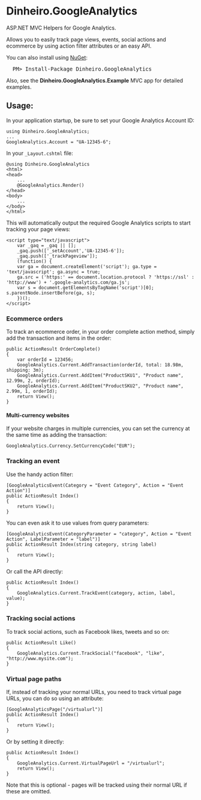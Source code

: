 # Dinheiro.GoogleAnalyticsASP.NET MVC Helpers for Google Analytics.Allows you to easily track page views, events, social actions and ecommerce by using action filter attributes or an easy API.You can also install using [NuGet](http://nuget.org/):<pre>  PM> Install-Package Dinheiro.GoogleAnalytics</pre>Also, see the **Dinheiro.GoogleAnalytics.Example** MVC app for detailed examples.## Usage:In your application startup, be sure to set your Google Analytics Account ID:	using Dinheiro.GoogleAnalytics;	...	GoogleAnalytics.Account = "UA-12345-6";In your `_Layout.cshtml` file:	@using Dinheiro.GoogleAnalytics	<html>	<head>		...		@GoogleAnalytics.Render()	</head>	<body>		...	</body>	</html>This will automatically output the required Google Analytics scripts to start tracking your page views:	<script type="text/javascript">		var _gaq = _gaq || [];		_gaq.push(['_setAccount','UA-12345-6']);		_gaq.push(['_trackPageview']);		(function() {  		var ga = document.createElement('script'); ga.type = 'text/javascript'; ga.async = true;  		ga.src = ('https:' == document.location.protocol ? 'https://ssl' : 'http://www') + '.google-analytics.com/ga.js';  		var s = document.getElementsByTagName('script')[0]; s.parentNode.insertBefore(ga, s);		})();	</script>### Ecommerce ordersTo track an ecommerce order, in your order complete action method, simply add the transaction and items in the order:	public ActionResult OrderComplete()	{		var orderId = 123456;		GoogleAnalytics.Current.AddTransaction(orderId, total: 18.98m, shipping: 3m);		GoogleAnalytics.Current.AddItem("ProductSKU1", "Product name", 12.99m, 2, orderId);		GoogleAnalytics.Current.AddItem("ProductSKU2", "Product name", 2.99m, 1, orderId);		return View();	}#### Multi-currency websitesIf your website charges in multiple currencies, you can set the currency at the same time as adding the transaction:	GoogleAnalytics.Currency.SetCurrencyCode("EUR");### Tracking an eventUse the handy action filter:	[GoogleAnalyticsEvent(Category = "Event Category", Action = "Event Action")]	public ActionResult Index()	{		return View();	}You can even ask it to use values from query parameters:	[GoogleAnalyticsEvent(CategoryParameter = "category", Action = "Event Action", LabelParameter = "label")]	public ActionResult Index(string category, string label)	{		return View();	}Or call the API directly:	public ActionResult Index()	{		GoogleAnalytics.Current.TrackEvent(category, action, label, value);	}### Tracking social actionsTo track social actions, such as Facebook likes, tweets and so on:	public ActionResult Like()	{		GoogleAnalytics.Current.TrackSocial("facebook", "like", "http://www.mysite.com");	}	### Virtual page pathsIf, instead of tracking your normal URLs, you need to track virtual page URLs, you can do so using an attribute:	[GoogleAnalyticsPage("/virtualurl")]	public ActionResult Index()	{		return View();	}Or by setting it directly:	public ActionResult Index()	{		GoogleAnalytics.Current.VirtualPageUrl = "/virtualurl";		return View();	}	Note that this is optional - pages will be tracked using their normal URL if these are omitted.